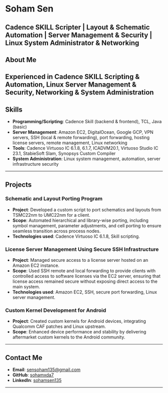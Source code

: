# Soham Sen  
**Cadence SKILL Scripter | Layout & Schematic Automation | Server Management & Security | Linux System Administrator & Networking**  
---

## About Me  
Experienced in Cadence SKILL Scripting & Automation, Linux Server Management & Security, Networking & System Administration
---

## Skills  
- **Programming/Scripting**: Cadence Skill (backend & frontend), TCL, Java (basic)  
- **Server Management**: Amazon EC2, DigitalOcean, Google GCP, VPN servers, SSH (local & remote forwarding), port forwarding, hosting license servers, remote management, Linux networking  
- **Tools**: Cadence Virtuoso IC 6.1.8, 6.1.7, ICADVM20.1, Virtuoso Studio IC 23.1, StabieSoft Slam, Synopsys Custom Compiler  
- **System Administration**: Linux system management, automation, server infrastructure security

---

## Projects  
### Schematic and Layout Porting Program  
- **Project**: Developed a custom script to port schematics and layouts from TSMC22nm to UMC22nm for a client.  
- **Scope**: Automated hierarchical and library-wise porting, including symbol management, parameter adjustments, and cell porting to ensure seamless transition across process nodes.  
- **Technologies used**: Cadence Virtuoso IC 6.1.8, Skill scripting.

### License Server Management Using Secure SSH Infrastructure  
- **Project**: Managed secure access to a license server hosted on an Amazon EC2 instance.  
- **Scope**: Used SSH remote and local forwarding to provide clients with controlled access to software licenses via the EC2 server, ensuring that license access remained secure without exposing direct access to the main system.  
- **Technologies used**: Amazon EC2, SSH, secure port forwarding, Linux server management.

### Custom Kernel Development for Android  
- **Project**: Created custom kernels for Android devices, integrating Qualcomm CAF patches and Linux upstream.  
- **Scope**: Enhanced device performance and stability by delivering aftermarket custom kernels to the Android community.

---

## Contact Me  
- **Email**: [sensoham135@gmail.com](mailto:sensoham135@gmail.com)  
- **GitHub**: [sohamxda7](https://github.com/sohamxda7)  
- **LinkedIn**: [sohamsen135](https://www.linkedin.com/in/sohamsen135)

---
